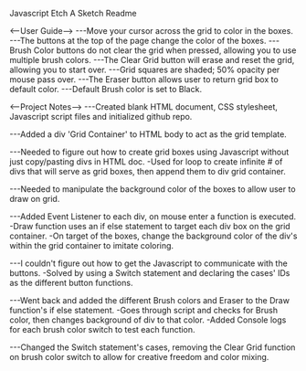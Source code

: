 Javascript Etch A Sketch Readme

<--User Guide-->
---Move your cursor across the grid to color in the boxes.
---The buttons at the top of the page change the color of the boxes.
---Brush Color buttons do not clear the grid when pressed, allowing you to use multiple brush colors.
---The Clear Grid button will erase and reset the grid, allowing you to start over.
---Grid squares are shaded; 50% opacity per mouse pass over.
---The Eraser button allows user to return grid box to default color.
---Default Brush color is set to Black.

<--Project Notes-->
---Created blank HTML document, CSS stylesheet, Javascript script files and initialized github repo.

---Added a div 'Grid Container' to HTML body to act as the grid template.

---Needed to figure out how to create grid boxes using Javascript without just copy/pasting divs in HTML doc.
    -Used for loop to create infinite # of divs that will serve as grid boxes, then append them to div grid container.

---Needed to manipulate the background color of the boxes to allow user to draw on grid.

---Added Event Listener to each div, on mouse enter a function is executed.
    -Draw function uses an if else statement to target each div box on the grid container.
    -On target of the boxes, change the background color of the div's within the grid container to imitate coloring.

---I couldn't figure out how to get the Javascript to communicate with the buttons.
    -Solved by using a Switch statement and declaring the cases' IDs as the different button functions.

---Went back and added the different Brush colors and Eraser to the Draw function's if else statement.
    -Goes through script and checks for Brush color, then changes background of div to that color.
    -Added Console logs for each brush color switch to test each function.

---Changed the Switch statement's cases, removing the Clear Grid function on brush color switch
to allow for creative freedom and color mixing.